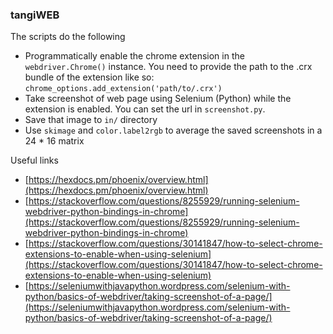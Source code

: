 ### tangiWEB

The scripts do the following


- Programmatically enable the chrome extension in the `webdriver.Chrome()` instance. You need to provide the path to the .crx bundle of the extension like so: `chrome_options.add_extension('path/to/.crx')`
- Take screenshot of web page using Selenium (Python) while the extension is enabled. You can set the url in `screenshot.py`. 
- Save that image to `in/` directory
- Use `skimage` and `color.label2rgb` to average the saved screenshots in a 24 * 16 matrix


Useful links
- [https://hexdocs.pm/phoenix/overview.html](https://hexdocs.pm/phoenix/overview.html)
- [https://stackoverflow.com/questions/8255929/running-selenium-webdriver-python-bindings-in-chrome](https://stackoverflow.com/questions/8255929/running-selenium-webdriver-python-bindings-in-chrome)
- [https://stackoverflow.com/questions/30141847/how-to-select-chrome-extensions-to-enable-when-using-selenium](https://stackoverflow.com/questions/30141847/how-to-select-chrome-extensions-to-enable-when-using-selenium)
- [https://seleniumwithjavapython.wordpress.com/selenium-with-python/basics-of-webdriver/taking-screenshot-of-a-page/](https://seleniumwithjavapython.wordpress.com/selenium-with-python/basics-of-webdriver/taking-screenshot-of-a-page/)
